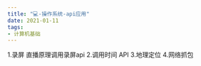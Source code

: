 ```yaml
---
title: "💻-操作系统-api应用"
date: 2021-01-11
tags: 
- 计算机基础
---
```

1.录屏  直播原理调用录屏api
2.调用时间 API
3.地理定位
4.网络抓包
